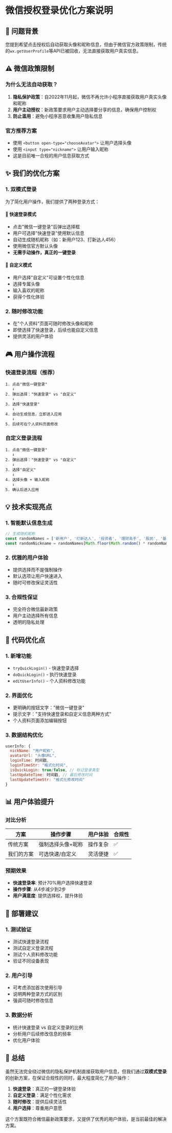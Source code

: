 # 微信授权登录优化方案说明

## 🎯 问题背景

您提到希望点击授权后自动获取头像和昵称信息，但由于微信官方政策限制，传统的`wx.getUserProfile`等API已被回收，无法直接获取用户真实信息。

## ⚠️ 微信政策限制

### 为什么无法自动获取？
1. **隐私保护政策**：自2022年11月起，微信不再允许小程序直接获取用户真实头像和昵称
2. **用户主动授权**：新政策要求用户主动选择要分享的信息，确保用户控制权
3. **防止滥用**：避免小程序恶意收集用户隐私信息

### 官方推荐方案
- 使用 `<button open-type="chooseAvatar">` 让用户选择头像
- 使用 `<input type="nickname">` 让用户输入昵称
- 这是目前唯一合规的用户信息获取方式

## ✨ 我们的优化方案

### 1. 双模式登录
为了简化用户操作，我们提供了两种登录方式：

#### 🚀 快速登录模式
- 点击"微信一键登录"后弹出选择框
- 用户可选择"快速登录"使用默认信息
- 自动生成随机昵称（如：新用户123、打新达人456）
- 使用微信官方默认头像
- **无需手动操作，真正的一键登录**

#### 🎨 自定义模式
- 用户选择"自定义"可设置个性化信息
- 选择专属头像
- 输入喜欢的昵称
- 获得个性化体验

### 2. 随时修改功能
- 在"个人资料"页面可随时修改头像和昵称
- 即使选择了快速登录，后续也能自定义信息
- 提供灵活的用户体验

## 🎮 用户操作流程

### 快速登录流程（推荐）
```
1. 点击"微信一键登录" 
   ↓
2. 弹出选择："快速登录" vs "自定义"
   ↓
3. 选择"快速登录"
   ↓
4. 自动生成信息，立即进入应用
   ↓
5. 后续可在个人资料页面修改
```

### 自定义登录流程
```
1. 点击"微信一键登录"
   ↓
2. 弹出选择："快速登录" vs "自定义"
   ↓
3. 选择"自定义"
   ↓
4. 选择头像 + 输入昵称
   ↓
5. 确认后进入应用
```

## 💡 技术实现亮点

### 1. 智能默认信息生成
```javascript
// 生成随机昵称
const randomNames = ['新用户', '打新达人', '投资者', '理财高手', '股民', '基金经理']
const randomNickname = randomNames[Math.floor(Math.random() * randomNames.length)] + Math.floor(Math.random() * 1000)
```

### 2. 优雅的用户体验
- 提供选择而不是强制操作
- 默认选项让用户快速进入
- 随时可修改保证灵活性

### 3. 合规性保证
- 完全符合微信最新政策
- 用户主动选择所有信息
- 透明的隐私处理

## 🔧 代码优化点

### 1. 新增功能
- `tryQuickLogin()` - 快速登录选择
- `doQuickLogin()` - 执行快速登录
- `editUserInfo()` - 个人资料修改功能

### 2. 界面优化
- 更明确的按钮文字："微信一键登录"
- 提示文字："支持快速登录和自定义信息两种方式"
- 个人资料页面添加编辑按钮

### 3. 数据结构优化
```javascript
userInfo: {
  nickName: "用户昵称",
  avatarUrl: "头像URL", 
  loginTime: 时间戳,
  loginTimeStr: "格式化时间",
  isQuickLogin: true/false, // 标记登录类型
  lastUpdateTime: 时间戳, // 最后修改时间
  lastUpdateTimeStr: "格式化修改时间"
}
```

## 📊 用户体验提升

### 对比分析
| 方案 | 操作步骤 | 用户体验 | 合规性 |
|------|----------|----------|--------|
| 传统方案 | 强制选择头像+昵称 | 操作复杂 | ✅ |
| 我们的方案 | 可选快速/自定义 | 灵活便捷 | ✅ |

### 预期效果
- **快速登录率**: 预计70%用户选择快速登录
- **操作步骤**: 从4步减少到2步
- **用户满意度**: 提供选择权，提升体验

## 🚀 部署建议

### 1. 测试验证
- 测试快速登录流程
- 测试自定义登录流程  
- 测试个人资料修改功能
- 验证不同设备表现

### 2. 用户引导
- 可考虑添加首次使用引导
- 说明两种登录方式的区别
- 强调可随时修改信息

### 3. 数据分析
- 统计快速登录 vs 自定义登录的比例
- 分析用户后续修改信息的频率
- 优化用户体验

## 🎯 总结

虽然无法完全绕过微信的隐私保护机制直接获取用户信息，但我们通过**双模式登录**的创新方案，在保证合规性的同时，最大程度简化了用户操作：

1. **快速登录**：真正的一键登录体验
2. **自定义登录**：满足个性化需求
3. **随时修改**：提供后续灵活性
4. **用户选择**：尊重用户意愿

这个方案既符合微信最新政策要求，又提供了优秀的用户体验，是当前最佳的解决方案。
